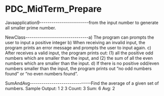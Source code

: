 # PDC_MidTerm_Prepare


Javaapplication9-------------------------from the input number to generate all smaller prime number.

NewClass--------------------------------a) The program can prompts the user to input a positive integer
b) When receiving an invalid input, the program prints an error message
and prompts the user to input again.
c) After receives a valid input, the program prints out: (1) all the positive
odd numbers which are smaller than the input, and (2) the sum of all
the even numbers which are smaller than the input.
d) If there is no positive odd/even numbers smaller than the input, the
program prints out “no odd numbers found” or “no even numbers
found”.


SumAndAvg-------------------------------Find the average of a given set of numbers.
Sample Output:
1 2 3
Count: 3 Sum: 6 Avg: 2
